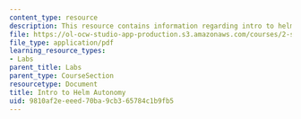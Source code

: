 ```yaml
---
content_type: resource
description: This resource contains information regarding intro to helm autonomy.
file: https://ol-ocw-studio-app-production.s3.amazonaws.com/courses/2-s998-marine-autonomy-sensing-and-communications-spring-2012/9810af2eeeed70ba9cb365784c1b9fb5_MIT2_S998S12_Lab06.pdf
file_type: application/pdf
learning_resource_types:
- Labs
parent_title: Labs
parent_type: CourseSection
resourcetype: Document
title: Intro to Helm Autonomy
uid: 9810af2e-eeed-70ba-9cb3-65784c1b9fb5
---
```


